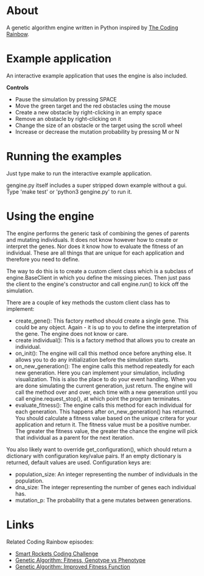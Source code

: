 # About
A genetic algorithm engine written in Python inspired by [The Coding Rainbow](https://www.youtube.com/user/shiffman).

# Example application
An interactive example application that uses the engine is also included.

**Controls**
* Pause the simulation by pressing SPACE
* Move the green target and the red obstacles using the mouse
* Create a new obstacle by right-clicking in an empty space
* Remove an obstacle by right-clicking on it
* Change the size of an obstacle or the target using the scroll wheel
* Increase or decrease the mutation probability by pressing M or N

# Running the examples
Just type make to run the interactive example application.

gengine.py itself includes a super stripped down example without
a gui. Type 'make test' or 'python3 gengine.py' to run it.

# Using the engine
The engine performs the generic task of combining the genes of parents and
mutating individuals. It does not know however how to create or interpret the
genes. Nor does it know how to evaluate the fitness of an individual. These are
all things that are unique for each application and therefore you need to
define.

The way to do this is to create a custom client class which is a subclass of
engine.BaseClient in which you define the missing pieces.
Then just pass the client to the engine's constructor and call engine.run() to
kick off the simulation.

There are a couple of key methods the custom client class has to implement:
* create_gene(): This factory method should create a single gene. This could be
any object. Again - it is up to you to define the interpretation of the gene.
The engine does not know or care.
* create individual(): This is a factory method that allows you to create an
individual.
* on_init(): The engine will call this method once before anything else. It
allows you to do any initialization before the simulation starts.
* on_new_generation(): The engine calls this method repeatedly for each new generation. Here you can implement your simulation, including visualization.
This is also the place to do your event handling. When you are done simulating
the current generation, just return. The engine will call the method over and over, each time with a new generation until you call engine.request_stop(), at which point the program terminates.
* evaluate_fitness(): The engine calls this method for each individual for each
generation. This happens after on_new_generation() has returned. You should calculate a fitness value based on the unique critera for your application and
return it. The fitness value must be a positive number. The greater the fitness value, the greater the chance the engine will pick that individual as a parent
for the next iteration.

You also likely want to override get_configuration(), which
should return a dictionary with configuration key/value pairs. If an
empty dictionary is returned, default values are used. Configuration keys are:
  * population_size: An integer representing the number of individuals in the population.
  * dna_size: The integer representing the number of genes each individual has.
  * mutation_p: The probability that a gene mutates between generations.

# Links
Related Coding Rainbow episodes:
* [Smart Rockets Coding Challenge](https://www.youtube.com/watch?v=bGz7mv2vD6g)
* [Genetic Algorithm: Fitness, Genotype vs Phenotype](https://www.youtube.com/watch?v=_of6UVV4HGo)
* [Genetic Algorithm: Improved Fitness Function](https://www.youtube.com/watch?v=HzaLIO9dLbA)
